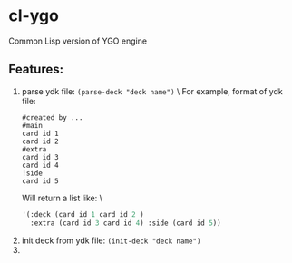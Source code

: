 # cl-ygo
Common Lisp version of YGO engine

## Features:
1. parse ydk file: ```(parse-deck "deck name")``` \\
   For example, format of ydk file:
   ```text
   #created by ...
   #main
   card id 1
   card id 2
   #extra
   card id 3
   card id 4
   !side
   card id 5
   ```
   Will return a list like: \\
   ```commonlisp
   '(:deck (card id 1 card id 2 )
     :extra (card id 3 card id 4) :side (card id 5))
   ```
2. init deck from ydk file: ```(init-deck "deck name")```
3. 

